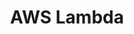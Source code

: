 ---
layout: default
description: AWS Lambda can be used to run serverless tasks from a notebook
record_last_updated: Mon, 14 Feb 2022 17:29:32 GMT
shortname: aws_lambda
title: AWS Lambda
type: programming tool
uuid: 4965a1b8-11be-43e1-886d-d1eb831db276
website_link: '?'
---